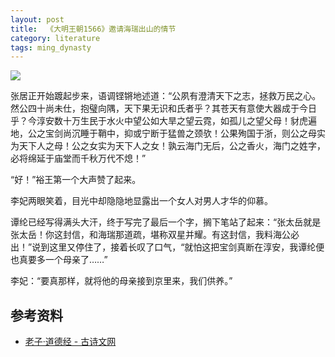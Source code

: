 ```yaml
---
layout: post
title:  《大明王朝1566》邀请海瑞出山的情节
category: literature
tags: ming_dynasty
---
```

![](https://cdn.kelu.org/blog/2017/09/damingwangchao.jpg)

张居正开始踱起步来，语调铿锵地述道：“公夙有澄清天下之志，拯救万民之心。然公四十尚未仕，抱璧向隅，天下果无识和氏者乎？其苍天有意使大器成于今日乎？今淳安数十万生民于水火中望公如大旱之望云霓，如孤儿之望父母！豺虎遍地，公之宝剑尚沉睡于鞘中，抑或宁断于猛兽之颈欤！公果殉国于浙，则公之母实为天下人之母！公之女实为天下人之女！孰云海门无后，公之香火，海门之姓字，必将绵延于庙堂而千秋万代不熄！”

“好！”裕王第一个大声赞了起来。

李妃两眼笑着，目光中却隐隐地显露出一个女人对男人才华的仰慕。

谭纶已经写得满头大汗，终于写完了最后一个字，搁下笔站了起来：“张太岳就是张太岳！你这封信，和海瑞那道疏，堪称双星并耀。有这封信，我料海公必出！”说到这里又停住了，接着长叹了口气，“就怕这把宝剑真断在淳安，我谭纶便也真要多一个母亲了……”

李妃：“要真那样，就将他的母亲接到京里来，我们供养。”

## 参考资料

* [老子·道德经 - 古诗文网](http://so.gushiwen.org/guwen/bookv_3314.aspx)
